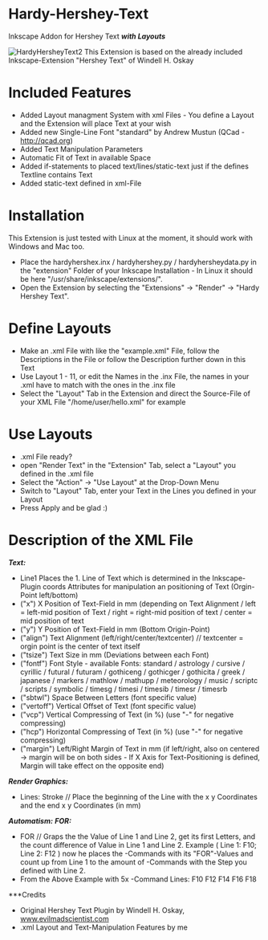 # Hardy-Hershey-Text
Inkscape Addon for Hershey Text ***with Layouts***

![HardyHersheyText2](http://virtograv.de/Home/Neuigkeiten/Gallery/Original/InkscapeExt2.png)
This Extension is based on the already included Inkscape-Extension "Hershey Text" of Windell H. Oskay

# Included Features
- Added Layout managment System with xml Files - You define a Layout and the Extension will place Text at your wish
- Added new Single-Line Font "standard" by Andrew Mustun (QCad - http://qcad.org)
- Added Text Manipulation Parameters
- Automatic Fit of Text in available Space
- Added if-statements to placed text/lines/static-text just if the defines Textline contains Text
- Added static-text defined in xml-File

# Installation
This Extension is just tested with Linux at the moment, it should work with Windows and Mac too.
- Place the hardyhershex.inx / hardyhershey.py / hardyhersheydata.py in the "extension" Folder of your Inkscape Installation - In Linux it should be here "/usr/share/inkscape/extensions/". 
- Open the Extension by selecting the "Extensions" -> "Render" -> "Hardy Hershey Text". 

# Define Layouts
- Make an .xml File with like the "example.xml" File, follow the Descriptions in the File or follow the Description further down in this Text 
- Use Layout 1 - 11, or edit the Names in the .inx File, the names in your .xml have to match with the ones in the .inx file
- Select the "Layout" Tab in the Extension and direct the Source-File of your XML File "/home/user/hello.xml" for example

# Use Layouts
- .xml File ready? 
- open "Render Text" in the "Extension" Tab, select a "Layout" you defined in the .xml file
- Select the "Action" -> "Use Layout" at the Drop-Down Menu
- Switch to "Layout" Tab, enter your Text in the Lines you defined in your Layout
- Press Apply and be glad :)

# Description of the XML File
***Text:***
- <coords>Line1</coords> Places the 1. Line of Text which is determined in the Inkscape-Plugin
coords Attributes for manipulation an positioning of Text (Orgin-Point left/bottom)
- ("x") X Position of Text-Field in mm (depending on Text Alignment / left = left-mid position of Text / right = right-mid position of text / center = mid position of text
- ("y") Y Position of Text-Field in mm (Bottom Origin-Point)
- ("align") Text Alignment (left/right/center/textcenter) // textcenter = orgin point is the center of text itself
- ("tsize") Text Size in mm (Deviations between each Font)
- ("fontf") Font Style - available Fonts: standard / astrology / cursive / cyrillic / futural / futuram / gothiceng / gothicger / gothicita / greek / japanese / markers / mathlow / mathupp / meteorology / music / scriptc / scripts / symbolic / timesg / timesi / timesib / timesr / timesrb
- ("sbtwl") Space Between Letters (font specific value)
- ("vertoff") Vertical Offset of Text (font specific value)
- ("vcp") Vertical Compressing of Text (in %) (use "-" for negative compressing)
- ("hcp") Horizontal Compressing of Text (in %) (use "-" for negative compressing)
- ("margin") Left/Right Margin of Text in mm (if left/right, also on centered -> margin will be on both sides - If X Axis for Text-Positioning is defined, Margin will take effect on the opposite end)

***Render Graphics:***
- Lines:  <coords x="0" y="26" endx="10" endy="26">Stroke</coords> // Place the beginning of the Line with the x y Coordinates and the end x y Coordinates (in mm)

***Automatism:***
 ***FOR:*** 
- <coords x="9" y="2.5" sbtwl="0" fontf="standard" align="textcenter" margin="3" tsize="5" vcp="0">FOR</coords> // Graps the the Value of Line 1 and Line 2, get its first Letters, and the count difference of Value in Line 1 and Line 2. Example ( Line 1: F10; Line 2: F12 ) now he places the <coords>-Commands with its "FOR"-Values and count up from Line 1 to the amount of <coords>-Commands with the Step you defined with Line 2.
- From the Above Example with 5x <coords>-Command Lines: F10 F12 F14 F16 F18

***Credits
- Original Hershey Text Plugin by Windell H. Oskay, www.evilmadscientist.com
- .xml Layout and Text-Manipulation Features by me
